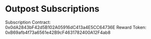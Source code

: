# Outpost Subscriptions

Subscription Contract: 0x0dA2843bF42d5B102A05916dC413a4E5CC64736E
Reward Token: 0xB69afb4f73a6561e42B9cF4631782400A12F4ab8
